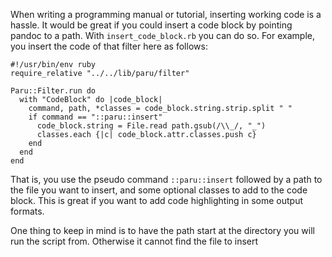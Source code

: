 When writing a programming manual or tutorial, inserting working code is
a hassle. It would be great if you could insert a code block by pointing
pandoc to a path. With `insert_code_block.rb` you can do so. For
example, you insert the code of that filter here as follows:

``` {..ruby}
#!/usr/bin/env ruby
require_relative "../../lib/paru/filter"

Paru::Filter.run do 
  with "CodeBlock" do |code_block|
    command, path, *classes = code_block.string.strip.split " "
    if command == "::paru::insert"
      code_block.string = File.read path.gsub(/\\_/, "_")
      classes.each {|c| code_block.attr.classes.push c}
    end
  end
end
```

That is, you use the pseudo command `::paru::insert` followed by a path
to the file you want to insert, and some optional classes to add to the
code block. This is great if you want to add code highlighting in some
output formats.

One thing to keep in mind is to have the path start at the directory you
will run the script from. Otherwise it cannot find the file to insert

